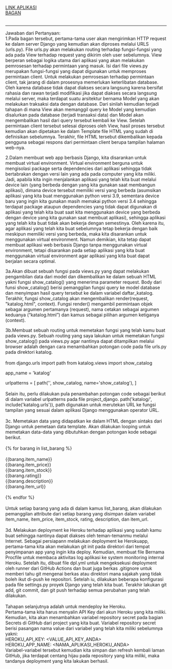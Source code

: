 [LINK APLIKASI](https://dashboard.heroku.com/apps/mvt-djangoapp) <br>
[BAGAN](https://drive.google.com/file/d/1x0t_L8MGvQT8vm0xjlLMYXXwQCyWYQy1/view?usp=sharing) <br>
<br>
<hr>
Jawaban dari Pertanyaan:
<br>
1.Pada bagan tersebut, pertama-tama user akan mengirimkan HTTP request ke dalam server Django yang kemudian akan diproses melalui URLS (urls.py). File urls.py akan melakukan routing terhadap fungsi-fungsi yang ada pada View terhadap request yang dikirim oleh user sebelumnya. View berperan sebagai logika utama dari aplikasi yang akan melakukan pemrosesan terhadap permintaan yang masuk. Isi dari file views.py merupakan fungsi-fungsi yang dapat digunakan untuk memproses permintaan client. Untuk melakukan pemrosesan terhadap permintaan client, tak jarang di dalam prosesnya memerlukan keterlibatan database. Oleh karena database tidak dapat diakses secara langsung karena bersifat rahasia dan rawan terjadi modifikasi jika dapat diakses secara langsung melalui server, maka terdapat suatu arsitektur bernama Model yang akan melakukan traksaksi data dengan database. Dari sinilah kemudian terjadi tahapan di mana View akan memanggil query ke Model yang kemudian disalurkan pada database (terjadi transaksi data) dan Model  akan mengembalikan hasil dari query tersebut kembali ke View. Setelah permintaan client tersebut selesai diproses oleh View, hasil proses tersebut kemudian  akan dipetakan ke dalam Template file HTML yang sudah di definisikan sebelumnya. Terakhir, file HTML tersebut dikembalikan kepada pengguna sebagai respons dari permintaan client berupa tampilan halaman web-nya.<br>

2.Dalam membuat web app berbasis Django, kita disarankan untuk membuat virtual environment. Virtual environment berguna untuk mengisolasi package serta dependencies dari aplikasi sehingga tidak bertabrakan dengan versi lain yang ada pada computer yang kita miliki. Jadi, apabila kita ingin menjalankan aplikasi yang telah kita buat melalui device lain (yang berbeda dengan yang kita gunakan saat membangun aplikasi), dimana device tersebut memiliki versi yang berbeda (asumsikan aplikasi yang kita buat menggunakan python versi 3.9, sementara device baru yang ingin kita gunakan masih memakai python versi 3.4 sehingga terdapat package ataupun dependencies yang tidak dapat digunakan di aplikasi yang telah kita buat saat kita menggunakan device yang berbeda dengan device yang kita gunakan saat membuat aplikasi), sehingga aplikasi yang telah kita buat tidak akan bekerja dengan semestinya. Oleh karena itu, agar aplikasi yang telah kita buat sebelumnya tetap bekerja dengan baik meskipun memiliki versi yang berbeda, maka kita disarankan untuk menggunakan virtual environment. Namun demikian, kita tetap dapat membuat aplikasi web berbasis Django tanpa menggunakan virtual environment, tetapi disarankan pada setiap aplikasi yang kita buat menggunakan virtual environment agar aplikasi yang kita buat dapat berjalan secara optimal.<br>

3a.Akan dibuat sebuah fungsi pada views.py yang dapat melakukan pengambilan data dari model dan dikembalikan ke dalam sebuah HTML yakni fungsi show_catalog() yang menerima parameter request. Body dari funsi show_catalog() berisi pemanggilan fungsi query ke model database dan menyimpan hasil query tersebut ke dalam variabel daftar_katalog. Terakhir, fungsi show_catalog akan mengembalikan render(request, "katalog.html", context). Fungsi render() mengambil permintaan objek sebagai argumen pertamanya (request), nama cetakan sebagai argumen keduanya (“katalog.html”) dan kamus sebagai pilihan argumen ketiganya (context). <br>

3b.Membuat sebuah routing untuk memetakan fungsi yang telah kamu buat pada views.py.
Sebuah routing yang saya lakukan untuk memetakan fungsi show_catalog() pada views.py agar nantinya dapat ditampilkan melalui browser adalah dengan cara menambahkan potongan code pada file urls.py pada direktori katalog. <br>
<br>
from django.urls import path
from katalog.views import show_catalog <br>

app_name = 'katalog' <br>

urlpatterns = [
    path('', show_catalog, name='show_catalog'),
] <br>
<br>
Selain itu, perlu dilakukan pula penambahan potongan code sebagai berikut di dalam variabel urlpatterns pada file project_django.
path('katalog/', include('katalog.urls')),
path digunakan untuk merutekan URL ke fungsi tampilan yang sesuai dalam aplikasi Django menggunakan operator URL. <br>
<br>
3c.   Memetakan data yang didapatkan ke dalam HTML dengan sintaks dari Django untuk pemetaan data template.
Akan dilakukan looping untuk memetakan data-data yang dibutuhkan dengan potongan kode sebagai berikut. <br>
<br>
{% for barang in list_barang %} <br>
      <tr> <br>
        <th>{{barang.item_name}}</th> <br>
        <th>{{barang.item_price}}</th> <br>
        <th>{{barang.item_stock}}</th> <br>
        <th>{{barang.rating}}</th> <br>
        <th>{{barang.description}}</th> <br>
        <th>{{barang.item_url}}</th> <br>
      </tr> <br>
 {% endfor %} <br>
 <br>
Untuk setiap barang yang ada di dalam kamus list_barang, akan dilakukan pemanggilan attribute dari setiap barang yang disimpan dalam variabel item_name, item_price, item_stock, rating, description, dan item_url. <br>
<br>
3d.   Melakukan deployment ke Heroku terhadap aplikasi yang sudah kamu buat sehingga nantinya dapat diakses oleh teman-temanmu melalui Internet.
Sebagai persiapann melakukan deployment ke Herokuapp, pertama-tama kita akan melakukan git init pada direktori dari tempat penyimpanan app yang ingin kita deploy. Kemudian, membuat file Bernama Procfile untuk membaca aktivitas log aplikasi ke system monitoring internal Heroku. Setelah itu, dibuat file dpl.yml untuk mengeksekusi deployment oleh runner dari GitHub Actions dan buat juga berkas .gitignore untuk memberi tahu git mengenai berkas atau direktori mana sajakah yang tidak boleh ikut di-push ke repositori. Setelah iu, dilakukan beberapa konfigurasi pada file settings.py proyek Django yang telah kita buat. Terakhir lakukan git add, git commit, dan git push terhadap semua perubahan yang telah dilakukan. <br>
<br>
Tahapan selanjutnya adalah untuk mendeploy ke Heroku. <br>
Pertama-tama kita harus menyalin API Key dari akun Heroku yang kita miliki. Kemudian, kita akan menambahkan variabel repository secret pada bagian Secrets di GitHub dari project yang kita buat. Variabel repository secret berisi pasangan nama value dari variabel yang telah kita miliki sebelumnya yakni: <br>
HEROKU_API_KEY: <VALUE_API_KEY_ANDA> <br>
HEROKU_APP_NAME: <NAMA_APLIKASI_HEROKU_ANDA> <br>
Variabel-variabel tersebut kemudian kita simpan dan refresh kembali laman GitHub, jika terdapat centang hijau pada repository yang kita miliki, maka tandanya deployment yang kita lakukan berhasil. <br>
